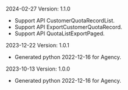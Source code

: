 2024-02-27 Version: 1.1.0
- Support API CustomerQuotaRecordList.
- Support API ExportCustomerQuotaRecord.
- Support API QuotaListExportPaged.


2023-12-22 Version: 1.0.1
- Generated python 2022-12-16 for Agency.

2023-10-13 Version: 1.0.0
- Generated python 2022-12-16 for Agency.


